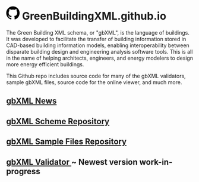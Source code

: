 
# [![GitHub]( ./images/octicon.svg )]( https://github.com/GreenBuildingXML/GreenBuildingXML.github.io "GitHub repository" )  GreenBuildingXML.github.io


The Green Building XML schema, or "gbXML", is the language of buildings. It was developed to facilitate the transfer of building information stored in CAD-based building information models, enabling interoperability between disparate building design and engineering analysis software tools. This is all in the name of helping architects, engineers, and energy modelers to design more energy efficient buildings.

This Github repo includes source code for many of the gbXML validators, sample gbXML files, source code for the online viewer, and much more.


## [gbXML News]( news.md )

## [gbXML Scheme Repository]( https://github.com/GreenBuildingXML/gbXML_Schemas )

## [gbXML Sample Files Repository ]( https://github.com/GreenBuildingXML/Sample_gbXML_Files )

## [gbXML Validator ]( https://github.com/GreenBuildingXML/RP1810-Validator ) ~ Newest version work-in-progress


